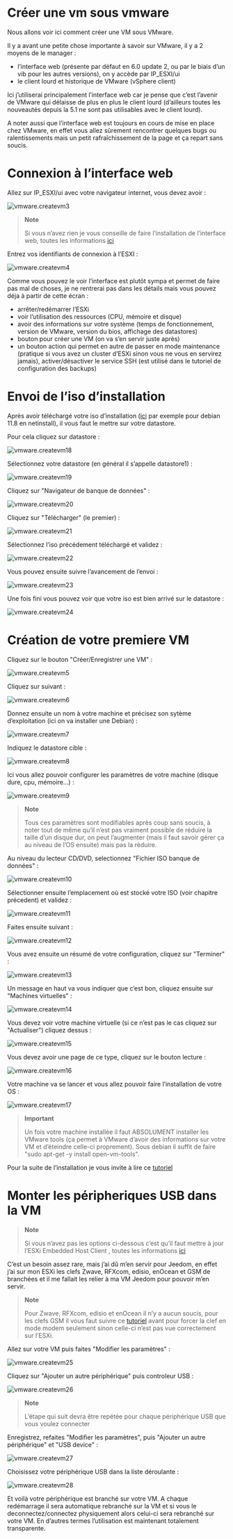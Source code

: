# Créer une vm sous vmware

Nous allons voir ici comment créer une VM sous VMware.

Il y a avant une petite chose importante à savoir sur VMware, il y a 2 moyens de le manager :

-   l’interface web (présente par défaut en 6.0 update 2, ou par le biais d’un vib pour les autres versions), on y accède par IP\_ESXI/ui
-   le client lourd et historique de VMware (vSphere client)

Ici j’utiliserai principalement l’interface web car je pense que c’est l’avenir de VMware qui délaisse de plus en plus le client lourd (d’ailleurs toutes les nouveautés depuis la 5.1 ne sont pas utilisables avec le client lourd).

A noter aussi que l’interface web est toujours en cours de mise en place chez VMware, en effet vous allez sûrement rencontrer quelques bugs ou ralentissements mais un petit rafraîchissement de la page et ça repart sans soucis.

# Connexion à l’interface web

Allez sur IP\_ESXI/ui avec votre navigateur internet, vous devez avoir :

![vmware.createvm3](images/vmware.createvm3.PNG)

> **Note**
>
> Si vous n’avez rien je vous conseille de faire l’installation de l’interface web, toutes les informations [ici](https://doc.jeedom.com/fr_FR/howtoadvance/vmware.trucs_et_astuces)

Entrez vos identifiants de connexion à l’ESXI :

![vmware.createvm4](images/vmware.createvm4.PNG)

Comme vous pouvez le voir l’interface est plutôt sympa et permet de faire pas mal de choses, je ne rentrerai pas dans les détails mais vous pouvez déja à partir de cette écran :

-   arrêter/redémarrer l’ESXi
-   voir l’utilisation des ressources (CPU, mémoire et disque)
-   avoir des informations sur votre système (temps de fonctionnement, version de VMware, version du bios, affichage des datastores)
-   bouton pour créer une VM (on va s’en servir juste après)
-   un bouton action qui permet en autre de passer en mode maintenance (pratique si vous avez un cluster d’ESXi sinon vous ne vous en servirez jamais), activer/désactiver le service SSH (est utilisé dans le tutoriel de configuration des backups)

# Envoi de l’iso d’installation

Après avoir téléchargé votre iso d’installation ([ici](https://cdimage.debian.org/cdimage/archive/11.8.0/amd64/iso-cd/debian-11.8.0-amd64-netinst.iso) par exemple pour debian 11.8 en netinstall), il vous faut le mettre sur votre datastore.

Pour cela cliquez sur datastore :

![vmware.createvm18](images/vmware.createvm18.PNG)

Sélectionnez votre datastore (en général il s’appelle datastore1) :

![vmware.createvm19](images/vmware.createvm19.PNG)

Cliquez sur "Navigateur de banque de données" :

![vmware.createvm20](images/vmware.createvm20.PNG)

Cliquez sur "Télécharger" (le premier) :

![vmware.createvm21](images/vmware.createvm21.PNG)

Sélectionnez l’iso précédement téléchargé et validez :

![vmware.createvm22](images/vmware.createvm22.PNG)

Vous pouvez ensuite suivre l’avancement de l’envoi :

![vmware.createvm23](images/vmware.createvm23.PNG)

Une fois fini vous pouvez voir que votre iso est bien arrivé sur le datastore :

![vmware.createvm24](images/vmware.createvm24.PNG)

# Création de votre premiere VM

Cliquez sur le bouton "Créer/Enregistrer une VM" :

![vmware.createvm5](images/vmware.createvm5.PNG)

Cliquez sur suivant :

![vmware.createvm6](images/vmware.createvm6.PNG)

Donnez ensuite un nom à votre machine et précisez son sytème d’exploitation (ici on va installer une Debian) :

![vmware.createvm7](images/vmware.createvm7.PNG)

Indiquez le datastore cible :

![vmware.createvm8](images/vmware.createvm8.PNG)

Ici vous allez pouvoir configurer les paramètres de votre machine (disque dure, cpu, mémoire…​) :

![vmware.createvm9](images/vmware.createvm9.PNG)

> **Note**
>
> Tous ces paramètres sont modifiables après coup sans soucis, à noter tout de même qu’il n’est pas vraiment possible de réduire la taille d’un disque dur, on peut l’augmenter (mais il faut savoir gérer ça au niveau de l’OS ensuite) mais pas la réduire.

Au niveau du lecteur CD/DVD, selectionnez "Fichier ISO banque de données" :

![vmware.createvm10](images/vmware.createvm10.PNG)

Sélectionner ensuite l’emplacement où est stocké votre ISO (voir chapitre précedent) et validez :

![vmware.createvm11](images/vmware.createvm11.PNG)

Faites ensuite suivant :

![vmware.createvm12](images/vmware.createvm12.PNG)

Vous avez ensuite un résumé de votre configuration, cliquez sur "Terminer" :

![vmware.createvm13](images/vmware.createvm13.PNG)

Un message en haut va vous indiquer que c’est bon, cliquez ensuite sur "Machines virtuelles" :

![vmware.createvm14](images/vmware.createvm14.PNG)

Vous devez voir votre machine virtuelle (si ce n’est pas le cas cliquez sur "Actualiser") cliquez dessus :

![vmware.createvm15](images/vmware.createvm15.PNG)

Vous devez avoir une page de ce type, cliquez sur le bouton lecture :

![vmware.createvm16](images/vmware.createvm16.PNG)

Votre machine va se lancer et vous allez pouvoir faire l’installation de votre OS :

![vmware.createvm17](images/vmware.createvm17.PNG)

> **Important**
>
> Un fois votre machine installée il faut ABSOLUMENT installer les VMware tools (ça permet à VMware d’avoir des informations sur votre VM et d’éteindre celle-ci proprement). Sous debian il suffit de faire "sudo apt-get -y install open-vm-tools".

Pour la suite de l’installation je vous invite à lire ce [tutoriel](https://doc.jeedom.com/fr_FR/howtoadvance/debian.installation)

# Monter les péripheriques USB dans la VM

> **Note**
>
> Si vous n’avez pas les options ci-dessous c’est qu’il faut mettre à jour l’ESXi Embedded Host Client , toutes les informations [ici](https://doc.jeedom.com/fr_FR/howto/doc-howto-vmware.trucs_et_astuces.html)

C’est un besoin assez rare, mais j’ai dû m’en servir pour Jeedom, en effet j’ai sur mon ESXi les clefs Zwave, RFXcom, edisio, enOcean et GSM de branchées et il me fallait les relier à ma VM Jeedom pour pouvoir m’en servir.

> **Note**
>
> Pour Zwave, RFXcom, edisio et enOcean il n’y a aucun soucis, pour les clefs GSM il vous faut suivre ce [tutoriel](https://doc.jeedom.com/fr_FR/howtoadvance/gsm.huawei_mode_modem) avant pour forcer la clef en mode modem seulement sinon celle-ci n’est pas vue correctement sur l’ESXi.

Allez sur votre VM puis faites "Modifier les paramètres" :

![vmware.createvm25](images/vmware.createvm25.PNG)

Cliquez sur "Ajouter un autre périphérique" puis controleur USB :

![vmware.createvm26](images/vmware.createvm26.PNG)

> **Note**
>
> L’étape qui suit devra être repétée pour chaque périphérique USB que vous voulez connecter

Enregistrez, refaites "Modifier les paramètres", puis "Ajouter un autre périphérique" et "USB device" :

![vmware.createvm27](images/vmware.createvm27.PNG)

Choisissez votre périphérique USB dans la liste déroulante :

![vmware.createvm28](images/vmware.createvm28.PNG)

Et voilà votre périphérique est branché sur votre VM. A chaque redémarrage il sera automatique rebranché sur la VM et si vous le deconnectez/connectez physiquement alors celui-ci sera rebranché sur votre VM. En d’autres termes l’utilisation est maintenant totalement transparente.
